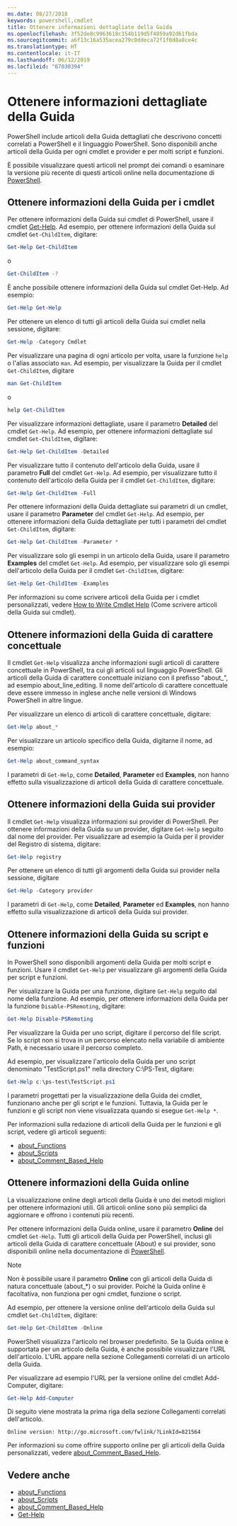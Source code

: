 ```yaml
---
ms.date: 08/27/2018
keywords: powershell,cmdlet
title: Ottenere informazioni dettagliate della Guida
ms.openlocfilehash: 3f52de8c9963618c154b119d5f4859a92d61fbda
ms.sourcegitcommit: a6f13c16a535acea279c0ddeca72f1f0d8a8ce4c
ms.translationtype: HT
ms.contentlocale: it-IT
ms.lasthandoff: 06/12/2019
ms.locfileid: "67030394"
---
```

# <a name="getting-detailed-help-information"></a>Ottenere informazioni dettagliate della Guida

PowerShell include articoli della Guida dettagliati che descrivono concetti correlati a PowerShell e il linguaggio PowerShell. Sono disponibili anche articoli della Guida per ogni cmdlet e provider e per molti script e funzioni.

È possibile visualizzare questi articoli nel prompt dei comandi o esaminare la versione più recente di questi articoli online nella documentazione di [PowerShell](/powershell/scripting/overview).

## <a name="getting-help-for-cmdlets"></a>Ottenere informazioni della Guida per i cmdlet

Per ottenere informazioni della Guida sui cmdlet di PowerShell, usare il cmdlet [Get-Help](/powershell/module/microsoft.powershell.core/Get-Help). Ad esempio, per ottenere informazioni della Guida sul cmdlet `Get-ChildItem`, digitare:

```powershell
Get-Help Get-ChildItem
```

o

```powershell
Get-ChildItem -?
```

È anche possibile ottenere informazioni della Guida sul cmdlet Get-Help. Ad esempio:

```powershell
Get-Help Get-Help
```

Per ottenere un elenco di tutti gli articoli della Guida sui cmdlet nella sessione, digitare:

```powershell
Get-Help -Category Cmdlet
```

Per visualizzare una pagina di ogni articolo per volta, usare la funzione `help` o l'alias associato `man`.
Ad esempio, per visualizzare la Guida per il cmdlet `Get-ChildItem`, digitare

```powershell
man Get-ChildItem
```

o

```powershell
help Get-ChildItem
```

Per visualizzare informazioni dettagliate, usare il parametro **Detailed** del cmdlet `Get-Help`. Ad esempio, per ottenere informazioni dettagliate sul cmdlet `Get-ChildItem`, digitare:

```powershell
Get-Help Get-ChildItem -Detailed
```

Per visualizzare tutto il contenuto dell'articolo della Guida, usare il parametro **Full** del cmdlet `Get-Help`. Ad esempio, per visualizzare tutto il contenuto dell'articolo della Guida per il cmdlet `Get-ChildItem`, digitare:

```powershell
Get-Help Get-ChildItem -Full
```

Per ottenere informazioni della Guida dettagliate sui parametri di un cmdlet, usare il parametro **Parameter** del cmdlet `Get-Help`. Ad esempio, per ottenere informazioni della Guida dettagliate per tutti i parametri del cmdlet `Get-ChildItem`, digitare:

```powershell
Get-Help Get-ChildItem -Parameter *
```

Per visualizzare solo gli esempi in un articolo della Guida, usare il parametro **Examples** del cmdlet `Get-Help`.
Ad esempio, per visualizzare solo gli esempi dell'articolo della Guida per il cmdlet `Get-ChildItem`, digitare:

```powershell
Get-Help Get-ChildItem -Examples
```

Per informazioni su come scrivere articoli della Guida per i cmdlet personalizzati, vedere [How to Write Cmdlet Help](/powershell/developer/help/writing-help-for-windows-powershell-cmdlets) (Come scrivere articoli della Guida sui cmdlet).

## <a name="getting-conceptual-help"></a>Ottenere informazioni della Guida di carattere concettuale

Il cmdlet `Get-Help` visualizza anche informazioni sugli articoli di carattere concettuale in PowerShell, tra cui gli articoli sul linguaggio PowerShell. Gli articoli della Guida di carattere concettuale iniziano con il prefisso "about_", ad esempio about_line_editing. Il nome dell'articolo di carattere concettuale deve essere immesso in inglese anche nelle versioni di Windows PowerShell in altre lingue.

Per visualizzare un elenco di articoli di carattere concettuale, digitare:

```powershell
Get-Help about_*
```

Per visualizzare un articolo specifico della Guida, digitarne il nome, ad esempio:

```powershell
Get-Help about_command_syntax
```

I parametri di `Get-Help`, come **Detailed**, **Parameter** ed **Examples**, non hanno effetto sulla visualizzazione di articoli della Guida di carattere concettuale.

## <a name="getting-help-about-providers"></a>Ottenere informazioni della Guida sui provider

Il cmdlet `Get-Help` visualizza informazioni sui provider di PowerShell. Per ottenere informazioni della Guida su un provider, digitare `Get-Help` seguito dal nome del provider. Per visualizzare ad esempio la Guida per il provider del Registro di sistema, digitare:

```powershell
Get-Help registry
```

Per ottenere un elenco di tutti gli argomenti della Guida sui provider nella sessione, digitare

```powershell
Get-Help -Category provider
```

I parametri di `Get-Help`, come **Detailed**, **Parameter** ed **Examples**, non hanno effetto sulla visualizzazione di articoli della Guida sui provider.

## <a name="getting-help-about-scripts-and-functions"></a>Ottenere informazioni della Guida su script e funzioni

In PowerShell sono disponibili argomenti della Guida per molti script e funzioni. Usare il cmdlet `Get-Help` per visualizzare gli argomenti della Guida per script e funzioni.

Per visualizzare la Guida per una funzione, digitare `Get-Help` seguito dal nome della funzione. Ad esempio, per ottenere informazioni della Guida per la funzione `Disable-PSRemoting`, digitare:

```powershell
Get-Help Disable-PSRemoting
```

Per visualizzare la Guida per uno script, digitare il percorso del file script. Se lo script non si trova in un percorso elencato nella variabile di ambiente Path, è necessario usare il percorso completo.

Ad esempio, per visualizzare l'articolo della Guida per uno script denominato "TestScript.ps1" nella directory C:\\PS-Test, digitare:

```powershell
Get-Help c:\ps-test\TestScript.ps1
```

I parametri progettati per la visualizzazione della Guida dei cmdlet, funzionano anche per gli script e le funzioni. Tuttavia, la Guida per le funzioni e gli script non viene visualizzata quando si esegue `Get-Help *`.

Per informazioni sulla redazione di articoli della Guida per le funzioni e gli script, vedere gli articoli seguenti:

- [about_Functions](/powershell/module/microsoft.powershell.core/about/about_functions)
- [about_Scripts](/powershell/module/microsoft.powershell.core/about/about_scripts)
- [about_Comment_Based_Help](/powershell/module/microsoft.powershell.core/about/about_comment_based_help)

## <a name="getting-help-online"></a>Ottenere informazioni della Guida online

La visualizzazione online degli articoli della Guida è uno dei metodi migliori per ottenere informazioni utili. Gli articoli online sono più semplici da aggiornare e offrono i contenuti più recenti.

Per ottenere informazioni della Guida online, usare il parametro **Online** del cmdlet `Get-Help`. Tutti gli articoli della Guida per PowerShell, inclusi gli articoli della Guida di carattere concettuale (About) e sui provider, sono disponibili online nella documentazione di [PowerShell](/powershell/scripting/powershell-scripting).

> [!NOTE]
> Non è possibile usare il parametro **Online** con gli articoli della Guida di natura concettuale (about_\*) o sui provider.
> Poiché la Guida online è facoltativa, non funziona per ogni cmdlet, funzione o script.

Ad esempio, per ottenere la versione online dell'articolo della Guida sul cmdlet `Get-ChildItem`, digitare:

```powershell
Get-Help Get-ChildItem -Online
```

PowerShell visualizza l'articolo nel browser predefinito. Se la Guida online è supportata per un articolo della Guida, è anche possibile visualizzare l'URL dell'articolo. L'URL appare nella sezione Collegamenti correlati di un articolo della Guida.

Per visualizzare ad esempio l'URL per la versione online del cmdlet Add-Computer, digitare:

```powershell
Get-Help Add-Computer
```

Di seguito viene mostrata la prima riga della sezione Collegamenti correlati dell'articolo.

```Output
Online version: http://go.microsoft.com/fwlink/?LinkId=821564
```

Per informazioni su come offrire supporto online per gli articoli della Guida personalizzati, vedere [about_Comment_Based_Help](/powershell/module/microsoft.powershell.core/about/about_comment_based_help).

## <a name="see-also"></a>Vedere anche

- [about_Functions](/powershell/module/microsoft.powershell.core/about/about_functions)
- [about_Scripts](/powershell/module/microsoft.powershell.core/about/about_scripts)
- [about_Comment_Based_Help](/powershell/module/microsoft.powershell.core/about/about_comment_based_help)
- [Get-Help](/powershell/module/microsoft.powershell.core/get-help)
